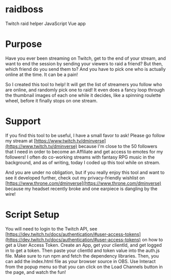 # raidboss
Twitch raid helper JavaScript Vue app

# Purpose
Have you ever been streaming on Twitch, get to the end of your stream, and want to end the session by sending your viewers to raid a friend?
But then, which friend do you send them to? And you have to pick one who is actually online at the time. It can be a pain!

So I created this tool to help! It will get the list of streamers you follow who are online, and randomly pick one to raid! It even does a fancy loop through the thumbnail images of each one while it decides,
like a spinning roulette wheel, before it finally stops on one stream.

# Support
If you find this tool to be useful, I have a small favor to ask! Please go follow my stream at [https://www.twitch.tv/dminverse](https://www.twitch.tv/dminverse) because I'm close to the 50 followers that I need in order to become
an Affiliate and get access to emotes for my followers! I often do co-working streams with fantasy RPG music in the background, and as of writing, today I coded up this tool while on stream.

And you are under no obligation, but if you really enjoy this tool and want to see it developed further, check out my privacy-friendly wishlist on [https://www.throne.com/dminverse](https://www.throne.com/dminverse) because my headset recently broke and one earpiece is dangling by the wire!

# Script Setup
You will need to login to the Twitch API, see [https://dev.twitch.tv/docs/authentication/#user-access-tokens](https://dev.twitch.tv/docs/authentication/#user-access-tokens) on how to get a User Access Token. Create an App, get your clientId, and get logged in to get a token. Then paste your clientId and token value into the auth.js file. Make sure to run npm and fetch the dependency libraries. Then, you can add the index.html file as your browser source in OBS. Use Interact from the popup menu so that you can click on the Load Channels button in the page, and watch the fun!
